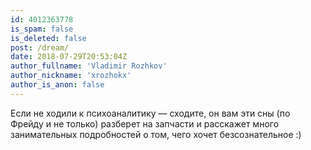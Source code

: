 ```yaml
---
id: 4012363778
is_spam: false
is_deleted: false
post: /dream/
date: 2018-07-29T20:53:04Z
author_fullname: 'Vladimir Rozhkov'
author_nickname: 'xrozhokx'
author_is_anon: false
---
```


<p>Если не ходили к психоаналитику — сходите, он вам эти сны (по Фрейду и не только) разберет на запчасти и расскажет много занимательных подробностей о том, чего хочет безсознательное :)</p>
